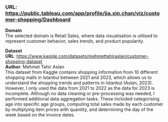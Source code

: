 ### **URL**: https://public.tableau.com/app/profile/jia.xin.chan/viz/customer-shopping/Dashboard

**Domain**<br/>
The selected domain is Retail Sales, where data visualisation is utilised to represent customer behavior, sales trends, and product popularity.

**Dataset**<br/>
**URL**: https://www.kaggle.com/datasets/mehmettahiraslan/customer-shopping-dataset<br/>
**Author**: Mehmet Tahir Aslan<br/>
This dataset from Kaggle contains shopping information from 10 different shopping malls in Istanbul between 2021 and 2023, which allows us to understand the shopping trends and patterns in Istanbul (Aslan, 2023). However, I only used the data from 2021 to 2022 as the data for 2023 is incomplete.
Although no data cleaning or pre-processing was needed, I performed additional data aggregation tasks.
These included categorising age into specific age groups, computing total sales made by each customer by
multiplying item prices with quantity, and determining the day of the week based on the invoice dates.
